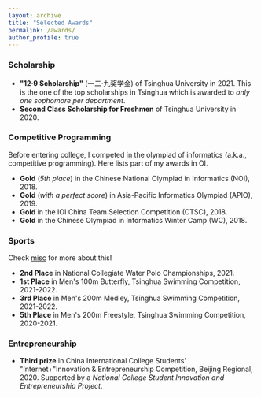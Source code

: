 ```yaml
---
layout: archive
title: "Selected Awards"
permalink: /awards/
author_profile: true
---
```


### Scholarship
* **"12·9 Scholarship"** (一二·九奖学金) of Tsinghua University in 2021. This is the one of the top scholarships in Tsinghua which is awarded to *only one sophomore per department*.
* **Second Class Scholarship for Freshmen** of Tsinghua University in 2020.

### Competitive Programming
Before entering college, I competed in the olympiad of informatics (a.k.a., competitive programming). Here lists part of my awards in OI.

* **Gold** (*5th place*) in the Chinese National Olympiad in Informatics (NOI), 2018.
* **Gold** (*with a perfect score*) in Asia-Pacific Informatics Olympiad (APIO), 2019.
* **Gold** in the IOI China Team Selection Competition (CTSC), 2018.
* **Gold** in the Chinese Olympiad in Informatics Winter Camp (WC), 2018.

### Sports
Check [misc](../misc/) for more about this!

* **2nd Place** in National Collegiate Water Polo Championships, 2021.
* **1st Place** in Men's 100m Butterfly, Tsinghua Swimming Competition, 2021-2022.
* **3rd Place** in Men's 200m Medley, Tsinghua Swimming Competition, 2021-2022.
* **5th Place** in Men's 200m Freestyle, Tsinghua Swimming Competition, 2020-2021.

### Entrepreneurship
* **Third prize** in China International College Students' "Internet+"Innovation & Entrepreneurship Competition, Beijing Regional, 2020. Supported by a *National College Student Innovation and Entrepreneurship Project*.
